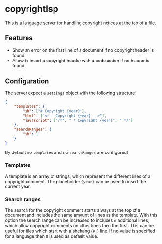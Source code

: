 # copyrightlsp

This is a language server for handling copyright notices at the top of a file.

## Features

- Show an error on the first line of a document if no copyright header is found
- Allow to insert a copyright header with a code action if no header is found

## Configuration

The server expect a `settings` object with the following structure:

```json
{
    "templates": {
        "sh": ["# Copyright {year}"],
        "html": ["<!-- Copyright {year} -->"],
        "javascript": ["/*", " * Copyright {year}", " */"]
    },
    "searchRanges": {
        "sh": 1
    }
}
```

By default no `templates` and no `searchRanges` are configured!

### Templates

A template is an array of strings, which represent the different lines of a
copyright comment. The placeholder `{year}` can be used to insert the current
year.

### Search ranges

The search for the copyright comment starts always at the top of a document and
includes the same amount of lines as the template. With this option the search
range can be increased to includes `n` additional lines, which allow copyright
comments on other lines then the first. This can be useful for files which
start with a shebang (`#!`) line. If no value is specified for a language then
`0` is used as default value.
